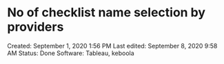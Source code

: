 # No of checklist name selection by providers

Created: September 1, 2020 1:56 PM
Last edited: September 8, 2020 9:58 AM
Status: Done
Software: Tableau, keboola